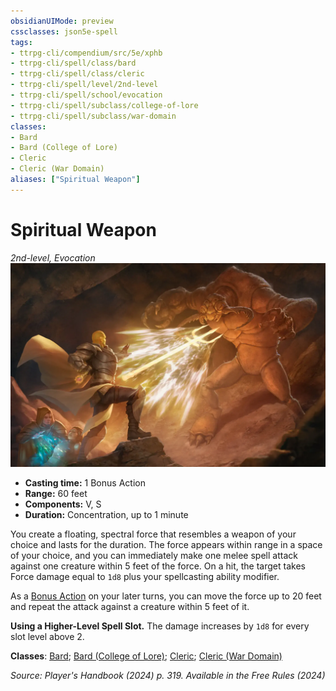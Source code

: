 ```yaml
---
obsidianUIMode: preview
cssclasses: json5e-spell
tags:
- ttrpg-cli/compendium/src/5e/xphb
- ttrpg-cli/spell/class/bard
- ttrpg-cli/spell/class/cleric
- ttrpg-cli/spell/level/2nd-level
- ttrpg-cli/spell/school/evocation
- ttrpg-cli/spell/subclass/college-of-lore
- ttrpg-cli/spell/subclass/war-domain
classes:
- Bard
- Bard (College of Lore)
- Cleric
- Cleric (War Domain)
aliases: ["Spiritual Weapon"]
---
```

# Spiritual Weapon
*2nd-level, Evocation*  
![](Misc%20Files/CLI/compendium/spells/img/spiritual-weapon.webp#right)

- **Casting time:** 1 Bonus Action
- **Range:** 60 feet
- **Components:** V, S
- **Duration:** Concentration, up to 1 minute

You create a floating, spectral force that resembles a weapon of your choice and lasts for the duration. The force appears within range in a space of your choice, and you can immediately make one melee spell attack against one creature within 5 feet of the force. On a hit, the target takes Force damage equal to `1d8` plus your spellcasting ability modifier.

As a [Bonus Action](Misc%20Files/CLI/rules/variant-rules/bonus-action-xphb.md) on your later turns, you can move the force up to 20 feet and repeat the attack against a creature within 5 feet of it.

**Using a Higher-Level Spell Slot.** The damage increases by `1d8` for every slot level above 2.

**Classes**: [Bard](Misc%20Files/CLI/compendium/lists/list-spells-classes-bard.md); [Bard (College of Lore)](Misc%20Files/CLI/compendium/lists/list-spells-classes-bard-xphb-college-of-lore-xphb.md "subclass=XPHB;class=XPHB"); [Cleric](Misc%20Files/CLI/compendium/lists/list-spells-classes-cleric.md); [Cleric (War Domain)](Misc%20Files/CLI/compendium/lists/list-spells-classes-cleric-xphb-war-domain-xphb.md "subclass=XPHB;class=XPHB")

*Source: Player's Handbook (2024) p. 319. Available in the Free Rules (2024)*